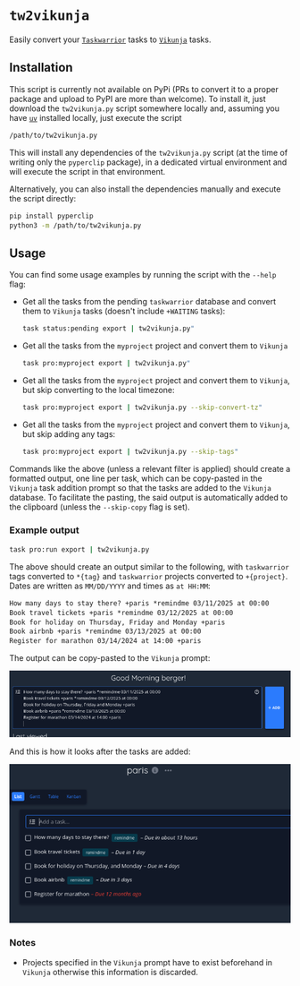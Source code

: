 # `tw2vikunja`

Easily convert your [`Taskwarrior`](https://taskwarrior.org/) tasks to
[`Vikunja`](https://vikunja.io) tasks.

## Installation

This script is currently not available on PyPi (PRs to convert it to a proper
package and upload to PyPI are more than welcome). To install it, just download
the `tw2vikunja.py` script somewhere locally and, assuming you have
[`uv`](https://github.com/astral-sh/uv) installed locally, just execute the
script

```sh
/path/to/tw2vikunja.py
```

This will install any dependencies of the `tw2vikunja.py` script (at the time of
writing only the `pyperclip` package), in a dedicated virtual environment and
will execute the script in that environment.

Alternatively, you can also install the dependencies manually and execute the
script directly:

```sh
pip install pyperclip
python3 -m /path/to/tw2vikunja.py
```

## Usage

You can find some usage examples by running the script with the `--help` flag:

- Get all the tasks from the pending `taskwarrior` database and convert them to
  `Vikunja` tasks (doesn't include `+WAITING` tasks):

  ```sh
  task status:pending export | tw2vikunja.py"
  ```

- Get all the tasks from the `myproject` project and convert them to `Vikunja`

  ```sh
  task pro:myproject export | tw2vikunja.py"
  ```

- Get all the tasks from the `myproject` project and convert them to `Vikunja`,
  but skip converting to the local timezone:

  ```sh
  task pro:myproject export | tw2vikunja.py --skip-convert-tz"
  ```

- Get all the tasks from the `myproject` project and convert them to `Vikunja`,
  but skip adding any tags:

  ```sh
  task pro:myproject export | tw2vikunja.py --skip-tags"
  ```

Commands like the above (unless a relevant filter is applied) should create a
formatted output, one line per task, which can be copy-pasted in the `Vikunja` task
addition prompt so that the tasks are added to the `Vikunja` database. To
facilitate the pasting, the said output is automatically added to the clipboard
(unless the `--skip-copy` flag is set).

### Example output

```sh
task pro:run export | tw2vikunja.py
```

The above should create an output similar to the following, with `taskwarrior` tags
converted to `*{tag}` and `taskwarrior` projects converted to `+{project}`.
Dates are written as `MM/DD/YYYY` and times as `at HH:MM`:

```txt
How many days to stay there? +paris *remindme 03/11/2025 at 00:00
Book travel tickets +paris *remindme 03/12/2025 at 00:00
Book for holiday on Thursday, Friday and Monday +paris
Book airbnb +paris *remindme 03/13/2025 at 00:00
Register for marathon 03/14/2024 at 14:00 +paris
```

The output can be copy-pasted to the `Vikunja` prompt:

![Vikunja prompt](/share/images/vikunja-quick-add-prompt.png)

And this is how it looks after the tasks are added:

![Vikunja prompt](/share/images/vikunja-project-view.png)

### Notes

- Projects specified in the `Vikunja` prompt have to exist beforehand in `Vikunja`
  otherwise this information is discarded.
